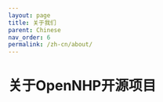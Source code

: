```yaml
---
layout: page
title: 关于我们
parent: Chinese
nav_order: 6
permalink: /zh-cn/about/
---
```


# 关于OpenNHP开源项目